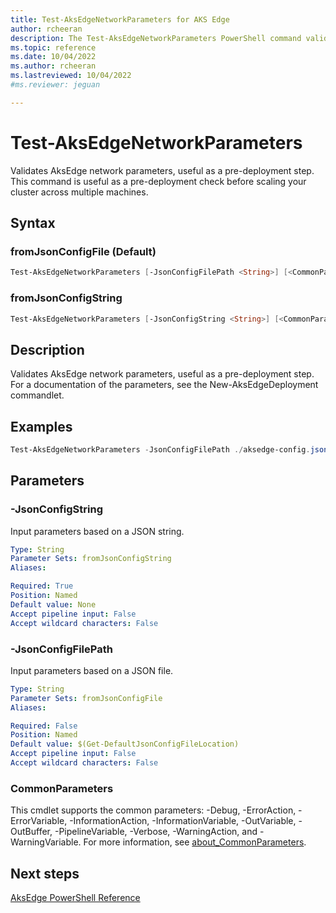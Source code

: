 ```yaml
---
title: Test-AksEdgeNetworkParameters for AKS Edge
author: rcheeran
description: The Test-AksEdgeNetworkParameters PowerShell command validates AKS Edge network parameters,
ms.topic: reference
ms.date: 10/04/2022
ms.author: rcheeran 
ms.lastreviewed: 10/04/2022
#ms.reviewer: jeguan

---
```


# Test-AksEdgeNetworkParameters

Validates AksEdge network parameters, useful as a pre-deployment step. This command is useful as a pre-deployment check before scaling your cluster across multiple machines. 

## Syntax

### fromJsonConfigFile (Default)

```powershell
Test-AksEdgeNetworkParameters [-JsonConfigFilePath <String>] [<CommonParameters>]
```

### fromJsonConfigString

```powershell
Test-AksEdgeNetworkParameters [-JsonConfigString <String>] [<CommonParameters>]
```

## Description

Validates AksEdge network parameters, useful as a pre-deployment step.
For a documentation of the
parameters, see the New-AksEdgeDeployment commandlet.

## Examples


```powershell
Test-AksEdgeNetworkParameters -JsonConfigFilePath ./aksedge-config.json
```

## Parameters

### -JsonConfigString

Input parameters based on a JSON string.

```yaml
Type: String
Parameter Sets: fromJsonConfigString
Aliases:

Required: True
Position: Named
Default value: None
Accept pipeline input: False
Accept wildcard characters: False
```

### -JsonConfigFilePath

Input parameters based on a JSON file.

```yaml
Type: String
Parameter Sets: fromJsonConfigFile
Aliases:

Required: False
Position: Named
Default value: $(Get-DefaultJsonConfigFileLocation)
Accept pipeline input: False
Accept wildcard characters: False
```

### CommonParameters

This cmdlet supports the common parameters: -Debug, -ErrorAction, -ErrorVariable, -InformationAction, -InformationVariable, -OutVariable, -OutBuffer, -PipelineVariable, -Verbose, -WarningAction, and -WarningVariable. For more information, see [about_CommonParameters](https://go.microsoft.com/fwlink/?LinkID=113216).

## Next steps

[AksEdge PowerShell Reference](./index.md)

